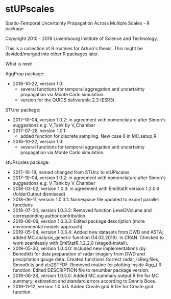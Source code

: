 # stUPscales
 Spatio-Temporal Uncertainty Propagation Across Multiple Scales - R package
 
 Copyright 2010 - 2019 Luxembourg Institute of Science and Technology.


This is a collection of R routines for Arturo's thesis. This might be devided/merged into other R packages later.

What is new!

AggProp package:
  - 2016-10-22, version 1.0: 
    - several functions for temporal aggregation and uncertainty propagation via Monte Carlo simulation.
    - version for the QUICS deliverable 2.3 (ESR3).
    
STUnc package:
  - 2017-10-04, version 1.0.2: in agreement with nomenclature after Simon's suggestions e.g. V_Tank by V_Chamber
  - 2017-07-28, version 1.0.1:
    - added function for discrete sampling. New case 6 in MC.setup.R.
  - 2016-10-22, version 1.0: 
    - several functions for temporal aggregation and uncertainty propagation via Monte Carlo simulation.

stUPscales package:
  - 2017-10-18, named changed from STUnc to stUPscales
  - 2017-10-04, version 1.0.2: in agreement with nomenclature after Simon's suggestions e.g. V_Tank by V_Chamber
  - 2018-03-02, version 1.0.3: in agreement with EmiStatR version 1.2.0.6 (folderOutput dismissed)
  - 2018-06-11, version 1.0.3.1: Namespace file updated to export parallel functions
  - 2018-07-04, version 1.0.3.2: Removed function Level2Volume and corresponding author contribution
  - 2018-08-09, version 1.0.3.3: Edited package description (more environmental models approach)
  - 2019-05-04, version 1.0.3.4: Added new datasets from DWD and ASTA; added MC.analysis_generic function (14.02.2019). In CRAN.
                                 Checked to work seamlessly with EmiStatR_1.2.2.0 (staged-install).
  - 2019-05-30, version 1.0.4.0: Included new implementations (by Benedikt) for data preparation of radar
  imagery from DWD and precipitation gauge data. Created functions Correct.radar, IsReg.files, Smooth.ts and
  xts2STFDF. Removed routine for plotting inside Agg_t.R function. Edited DESCRIPTION file to renumber 
  package version.
  - 2019-06-28, version 1.0.5.0: Added MC.summary.output.R file for MC summary, estimation and 
  standard errors according to Dennis Boos.
  - 2019-11-12, version 1.0.5.0: Added Create.grid.R file for Create.grid function.

